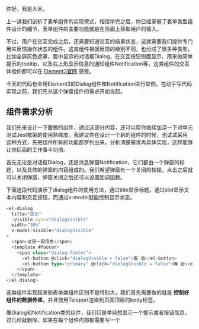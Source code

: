 你好，我是大圣。

上一讲我们剖析了表单组件的实现模式，相信学完之后，你已经掌握了表单类型组件设计的细节，表单组件的主要功能就是在页面上获取用户的输入。

不过，用户在交互完成之后，还需要知道交互的结果状态，这就需要我们提供专门用来反馈操作状态的组件。这类组件根据反馈的级别不同，也分成了很多种类型，比如全屏灰色遮罩、居中显示的对话框Dialog，在交互按钮侧面显示、用来做简单提示的tooltip，以及右上角显示信息的通知组件Notification等，这类组件的交互体验你都可以在 [Element3官网](https://e3.shengxinjing.cn/#) 感受。

今天的代码也会用Element3的Dialog组件和Notification进行举例，在动手写代码实现之前，我们先从这个弹窗组件的需求开始说起。

## 组件需求分析

我们先来设计一下要做的组件，通过这部分内容，还可以帮你继续加深一下对单元测试Jest框架的使用熟练度。我建议你在设计一个新的组件的时候，也试试采用这种方式，先把组件所有的功能都罗列出来，分析清楚需求再具体实现，这样能够让你后面的工作事半功倍。

首先无论是对话框Dialog，还是消息弹窗Notification，它们都由一个弹窗的标题，以及具体的弹窗的内容组成的。我们希望弹窗有一个关闭的按钮，点击之后就可以关闭弹窗，弹窗关闭之后还可以设置回调函数。

下面这段代码演示了dialog组件的使用方法，通过title显示标题，通过slot显示文本内容和交互按钮，而通过v-model就能控制显示状态。

```typescript
<el-dialog
  title="提示"
  :visible.sync="dialogVisible"
  width="30%"
  v-model:visible="dialogVisible"
>
  <span>这是一段信息</span>
  <template #footer>
    <span class="dialog-footer">
      <el-button @click="dialogVisible = false">取 消</el-button>
      <el-button type="primary" @click="dialogVisible = false">确 定</el-button>
    </span>
  </template>
</el-dialog>

```

这类组件实现起来和表单类组件区别不是特别大，我们首先需要做的就是 **控制好组件的数据传递**，并且使用Teleport渲染到页面顶层的body标签。

像Dialog和Notification类的组件，我们只是单纯想显示一个提示或者报错信息，过几秒就删除，如果在每个组件内部都需要写一个<Dialog v-if>，并且使用v-if绑定变量的方式控制显示就会显得很冗余。

所以，这里就要用到一种调用Vue组件的新方式：我们可以使用JavaScript的API动态地创建和渲染Vue的组件。具体如何实现呢？我们以Notification组件为例一起看一下。

下面的代码是Element3的Notification演示代码。组件内部只有两个button，我们不需要书写额外的组件标签，只需要在<script setup>中使用Notification.success函数，就会在页面动态创建Notification组件，并且显示在页面右上角。

```xml
<template>
  <el-button plain @click="open1"> 成功 </el-button>
  <el-button plain @click="open2"> 警告 </el-button>
</template>
<script setup>
  import { Notification } from 'element3'

  function open1() {
    Notification.success({
      title: '成功',
      message: '这是一条成功的提示消息',
      type: 'success'
    })
  }
  function open2() {
    Notification.warning({
      title: '警告',
      message: '这是一条警告的提示消息',
      type: 'warning'
    })
  }

</script>

```

## 弹窗组件实现

分析完需求之后，我们借助单元测试的方法来实现这个弹窗组件（单元测试的内容如果记不清了，你可以回顾 [第20讲](https://time.geekbang.org/column/article/464098)）。

我们依次来分析Notification的代码，相比于写Demo逻辑的代码，这次我们体验一下实际的组件和演示组件的区别。我们来到element3下面的src/components/Notification/notifucation.vue代码中，下面的代码构成了组件的主体框架，我们不去直接写组件的逻辑，而是先从测试代码来梳理组件的功能。

```xml
<template>
  <div class="el-nofication">
    <slot />
  </div>
</template>

<script>

</script>

<style lang="scss">
@import '../styles/mixin';

</style>

```

结合下面的代码可以看到，我们进入到了内部文件Notification.spec.js中。下面的测试代码中，我们期待Notification组件能够渲染el-notification样式类，并且内部能够通过属性title渲染标题；message属性用来渲染消息主体；position用来渲染组件的位置，让我们的弹窗组件可以显示在浏览器四个角。

```xml
import Notification from "./Notification.vue"
import { mount } from "@vue/test-utils"

describe("Notification", () => {

  it('渲染标题title', () => {
    const title = 'this is a title'
    const wrapper = mount(Notification, {
      props: {
        title
      }
    })
    expect(wrapper.get('.el-notification__title').text()).toContain(title)
  })

  it('信息message渲染', () => {
    const message = 'this is a message'
    const wrapper = mount(Notification, {
      props: {
        message
      }
    })
    expect(wrapper.get('.el-notification__content').text()).toContain(message)
  })

  it('位置渲染', () => {
    const position = 'bottom-right'
    const wrapper = mount(Notification, {
      props: {
        position
      }
    })
    expect(wrapper.find('.el-notification').classes()).toContain('right')
    expect(wrapper.vm.verticalProperty).toBe('bottom')
    expect(wrapper.find('.el-notification').element.style.bottom).toBe('0px')
  })

  it('位置偏移', () => {
    const verticalOffset = 50
    const wrapper = mount(Notification, {
      props: {
        verticalOffset
      }
    })
    expect(wrapper.vm.verticalProperty).toBe('top')
    expect(wrapper.find('.el-notification').element.style.top).toBe(
      `${verticalOffset}px`
    )
  })

})

```

这时候毫无疑问，测试窗口会报错。我们需要进入notificatin.vue中实现代码逻辑。

下面的代码中，我们在代码中接收title、message和position，使用notification\_\_title和notification\_\_message渲染标题和消息。

```xml
<template>
  <div class="el-notification" :style="positionStyle" @click="onClickHandler">
    <div class="el-notification__title">
      {{ title }}
    </div>

    <div class="el-notification__message">
      {{ message }}
    </div>

    <button
      v-if="showClose"
      class="el-notification__close-button"
      @click="onCloseHandler"
    ></button>
  </div>
</template>
<script setup>
const instance = getCurrentInstance()
const visible = ref(true)
const verticalOffsetVal = ref(props.verticalOffset)

const typeClass = computed(() => {
  return props.type ? `el-icon-${props.type}` : ''
})

const horizontalClass = computed(() => {
  return props.position.endsWith('right') ? 'right' : 'left'
})

const verticalProperty = computed(() => {
  return props.position.startsWith('top') ? 'top' : 'bottom'
})

const positionStyle = computed(() => {
  return {
    [verticalProperty.value]: `${verticalOffsetVal.value}px`
  }
})
</script>

<style lang="scss">
.el-notification {
  position: fixed;
  right: 10px;
  top: 50px;
  width: 330px;
  padding: 14px 26px 14px 13px;
  border-radius: 8px;
  border: 1px solid #ebeef5;
  background-color: #fff;
  box-shadow: 0 2px 12px 0 rgba(0, 0, 0, 0.1);
  overflow: hidden;
}
</style>

```

然后我们新增测试代码，设置弹窗是否显示关闭按钮以及关闭弹窗之后的回调函数。我们希望点击关闭按钮之后，就能够正确执行传入的onClose函数。

```javascript
it('set the showClose ', () => {
    const showClose = true
    const wrapper = mount(Notification, {
      props: {
        showClose
      }
    })
    expect(wrapper.find('.el-notification__closeBtn').exists()).toBe(true)
    expect(wrapper.find('.el-icon-close').exists()).toBe(true)
  })

  it('点击关闭按钮', async () => {
    const showClose = true
    const wrapper = mount(Notification, {
      props: {
        showClose
      }
    })
    const closeBtn = wrapper.get('.el-notification__closeBtn')
    await closeBtn.trigger('click')
    expect(wrapper.get('.el-notification').isVisible()).toBe(false)
  })

  it('持续时间之后自动管理', async () => {
    jest.useFakeTimers()

    const wrapper = mount(Notification, {
      props: {
        duration: 1000
      }
    })
    jest.runTimersToTime(1000)
    await flushPromises()
    expect(wrapper.get('.el-notification').isVisible()).toBe(false)
     })

```

到这里，Notification组件测试的主体逻辑就实现完毕了，我们拥有了一个能够显示在右上角的组件，具体效果你可以参考后面这张截图。

![图片](https://static001.geekbang.org/resource/image/aa/04/aa1506d30d0b4d641aa7175c2a4a5004.jpg?wh=1920x972)

进行到这里，距离完成整体设计我们还差两个步骤。

首先，弹窗类的组件都需要直接渲染在body标签下面，弹窗类组件由于布局都是绝对定位，如果在组件内部渲染，组件的css属性（比如Transform）会影响弹窗组件的渲染样式，为了避免这种问题重复出现，弹窗组件Dialog、Notification都需要渲染在body内部。

Dialog组件可以直接使用Vue3自带的Teleport，很方便地渲染到body之上。在下面的代码中, 我们用teleport组件把dialog组件包裹之后，通过to属性把dialog渲染到body标签内部。

```javascript
  <teleport
    :disabled="!appendToBody"
    to="body"
  >
    <div class="el-dialog">
      <div class="el-dialog__content">
        <slot />
      </div>
    </div>
  </teleport>

```

这时我们使用浏览器调试窗口，就可以看到Dialog标签已经从当前组件移动到了body标签内部，如下图所示。

![图片](https://static001.geekbang.org/resource/image/d9/61/d9199199590871f811309f4c78963761.jpg?wh=1920x902)

但是Notification组件并不会在当前组件以组件的形式直接调用，我们需要像Element3一样，能够使用js函数动态创建Notification组件， **给Vue的组件提供Javascript的动态渲染方法，这是弹窗类组件的特殊需求**。

## 组件渲染优化

我们先把测试代码写好，具体如下。代码中分别测试函数创建组件，以及不同配置和样式的通知组件。

```xml
it('函数会创建组件', () => {
  const instanceProxy = Notification('foo')
  expect(instanceProxy.close).toBeTruthy()
})

it('默认配置 ', () => {
  const instanceProxy = Notification('foo')

  expect(instanceProxy.$props.position).toBe('top-right')
  expect(instanceProxy.$props.message).toBe('foo')
  expect(instanceProxy.$props.duration).toBe(4500)
  expect(instanceProxy.$props.verticalOffset).toBe(16)
})
test('字符串信息', () => {
  const instanceProxy = Notification.info('foo')

  expect(instanceProxy.$props.type).toBe('info')
  expect(instanceProxy.$props.message).toBe('foo')
})
test('成功信息', () => {
  const instanceProxy = Notification.success('foo')

  expect(instanceProxy.$props.type).toBe('success')
  expect(instanceProxy.$props.message).toBe('foo')
})

```

现在测试写完后还是会报错，因为现在Notification函数还没有定义，我们要能通过Notification函数动态地创建Vue的组件，而不是在template中使用组件。

在 [JSX那一讲](https://time.geekbang.org/column/article/444283) 中我们讲过，template的本质就是使用h函数创建虚拟Dom，如果我们自己想动态创建组件时，使用相同的方式即可。

在下面的代码中我们使用Notification函数去执行createComponent函数，使用h函数动态创建组件，实现了动态组件的创建。

```javascript
function createComponent(Component, props, children) {
  const vnode = h(Component, { ...props, ref: MOUNT_COMPONENT_REF }, children)
  const container = document.createElement('div')
  vnode[COMPONENT_CONTAINER_SYMBOL] = container
  render(vnode, container)
  return vnode.component
}
export function Notification(options) {
  return createNotification(mergeProps(options))
}

function createNotification(options) {
  const instance = createNotificationByOpts(options)
  setZIndex(instance)
  addToBody(instance)
  return instance.proxy
}

```

创建组件后，由于Notification组件同时可能会出现多个弹窗，所以我们需要使用数组来管理通知组件的每一个实例，每一个弹窗的实例都存储在数组中进行管理。

下面的代码里，我演示了怎样用数组管理弹窗的实例。Notification函数最终会暴露给用户使用，在Notification函数内部我们通过createComponent函数创建渲染的容器，然后通过createNotification创建弹窗组件的实例，并且维护在instanceList中。

```javascript
const instanceList = []
function createNotification(options) {
  ...
  addInstance(instance)
  return instance.proxy
}
function addInstance(instance) {
  instanceList.push(instance)
}
;['success', 'warning', 'info', 'error'].forEach((type) => {
  Notification[type] = (options) => {
    if (typeof options === 'string' || isVNode(options)) {
      options = {
        message: options
      }
    }
    options.type = type
    return Notification(options)
  }
})

// 有了instanceList， 可以很方便的关闭所有信息弹窗
Notification.closeAll = () => {
  instanceList.forEach((instance) => {
    instance.proxy.close()
    removeInstance(instance)
  })
}

```

最后，我带你简单回顾下我们都做了什么。在正式动手实现弹窗组件前，我们分析了弹窗类组件的风格。弹窗类组件主要负责用户交互的反馈。根据显示的级别不同，它可以划分成不同的种类：既有覆盖全屏的弹窗Dialog，也有负责提示消息的Notification。

这些组件除了负责渲染传递的数据和方法之外，还需要能够脱离当前组件进行渲染， **防止当前组件的css样式影响布局**。因此Notification组件需要渲染到body标签内部，而Vue提供了Teleport组件来完成这个任务，我们通过Teleport组件就能把内部的组件渲染到指定的dom标签。

之后，我们需要给组件提供JavaScript调用的方法。我们可以使用Notification()的方式动态创建组件，利用createNotification即可动态创建Vue组件的实例。

对于弹窗组件来说可以这样操作：首先通过createNotification函数创建弹窗的实例，并且给每个弹窗设置好唯一的id属性，然后存储在数组中进行管理。接着，我们通过对createNotification函数返回值的管理，即可实现弹窗动态的渲染、更新和删除功能。

## 总结

正文里已经详细讲解和演示了弹窗组件的设计，所以今天的总结我想变个花样，再给你说说TDD的事儿。

很多同学会觉得写测试代码要花一定成本，有畏难心理，觉得自己不太会写测试，这些“假想”给我们造成了“TDD很难实施”的错觉。实际上入门TDD并没有这么难。按照我的实践经验来看，先学会怎么写测试，再学习怎么重构，基本上就可以入门写TDD了。

就拿我们这讲的实践来说，我们再次应用了 **测试驱动开发** 这个方式来实现弹窗组件，把整体需求拆分成一个个子任务，逐个击破。根据设计的需求写好测试代码之后，测试代码就会检查我们的业务逻辑有没有实现，指导我们做相应的修改。

咱们的实践过程抽象出来，一共包括四个步骤：写测试 -> 运行测试(报错) -> 写代码让测试通过 -\> 重构的方式。这样的开发模式，今后你在设计组件库时也可以借鉴，不但有助于提高代码的质量和可维护性，还能让代码有比较高的代码测试覆盖率。

## 思考题

最后留一个思考题，现在我们设计的Notification组件的message只能支持文本消息，如果想支持传入其他组件，应该如何实现？

欢迎你在评论去分享你的答案，也欢迎你把这一讲的内容分享给你的同事和朋友们，我们下一讲再见。